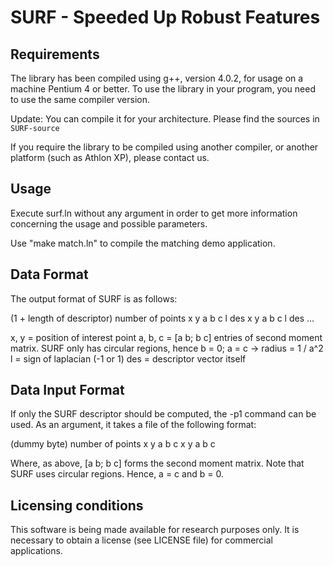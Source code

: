 # SURF - Speeded Up Robust Features

## Requirements

The library has been compiled using g++, version 4.0.2, for usage on
a machine Pentium 4 or better. To use the library in your program,
you need to use the same compiler version.

Update: You can compile it for your architecture. Please find the
sources in `SURF-source`

If you require the library to be compiled using another compiler, or
another platform (such as Athlon XP), please contact us.

## Usage

Execute surf.ln without any argument in order to get more
information concerning the usage and possible parameters.

Use "make match.ln" to compile the matching demo application.

## Data Format

The output format of SURF is as follows:

 (1 + length of descriptor)
 number of points
 x y a b c l des
 x y a b c l des
 ...

 x, y = position of interest point
 a, b, c = [a b; b c] entries of second moment matrix.
   SURF only has circular regions, hence b = 0; a = c -> radius = 1 / a^2
 l = sign of laplacian (-1 or 1)
 des = descriptor vector itself

## Data Input Format

If only the SURF descriptor should be computed, the -p1 command can
be used. As an argument, it takes a file of the following format:

 (dummy byte)
 number of points
 x y a b c
 x y a b c

Where, as above, [a b; b c] forms the second moment matrix. Note that
SURF uses circular regions. Hence, a = c and b = 0.

## Licensing conditions

This software is being made available for research purposes only.  It
is necessary to obtain a license (see LICENSE file) for commercial
applications.
